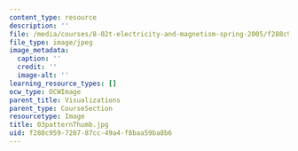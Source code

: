 ```yaml
---
content_type: resource
description: ''
file: /media/courses/8-02t-electricity-and-magnetism-spring-2005/f288c959720787cc49a4f8baa59ba8b6_03patternThumb.jpg
file_type: image/jpeg
image_metadata:
  caption: ''
  credit: ''
  image-alt: ''
learning_resource_types: []
ocw_type: OCWImage
parent_title: Visualizations
parent_type: CourseSection
resourcetype: Image
title: 03patternThumb.jpg
uid: f288c959-7207-87cc-49a4-f8baa59ba8b6
---
```

